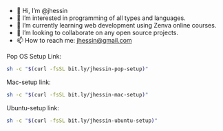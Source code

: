 - 👋 Hi, I’m @jhessin
- 👀 I’m interested in programming of all types and languages.
- 🌱 I’m currently learning web development using Zenva online courses.
- 💞️ I’m looking to collaborate on any open source projects.
- 📫 How to reach me: jhessin@gmail.com

Pop OS Setup Link:

```sh
sh -c "$(curl -fsSL bit.ly/jhessin-pop-setup)"
```

Mac-setup link:

```sh
sh -c "$(curl -fsSL bit.ly/jhessin-mac-setup)"
```

Ubuntu-setup link:

```sh
sh -c "$(curl -fsSL bit.ly/jhessin-ubuntu-setup)"
```

<!---
jhessin/jhessin is a ✨ special ✨ repository because its `README.md` (this file) appears on your GitHub profile.
You can click the Preview link to take a look at your changes.
--->
